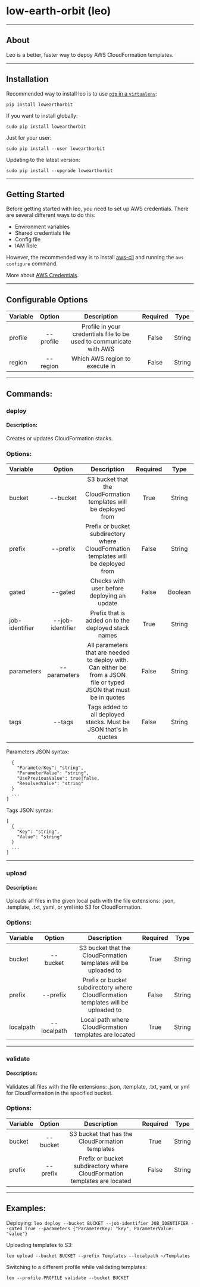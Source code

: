 # low-earth-orbit (leo)

------------
About
------------

Leo is a better, faster way to depoy AWS CloudFormation templates.

------------
Installation
------------

Recommended way to install leo is to use [`pip` in a `virtualenv`](https://packaging.python.org/guides/installing-using-pip-and-virtualenv/):

`pip install lowearthorbit`

If you want to install globally:

`sudo pip install lowearthorbit`

Just for your user:

`sudo pip install --user lowearthorbit`

Updating to the latest version:

`sudo pip install --upgrade lowearthorbit`



---------------
Getting Started
---------------
Before getting started with leo, you need to set up AWS credentials. There are several different ways to do this:

* Environment variables
* Shared credentials file
* Config file
* IAM Role

However, the recommended way is to install [aws-cli](https://github.com/aws/aws-cli) and running the `aws configure` command.

More about [AWS Credentials](https://docs.aws.amazon.com/sdk-for-java/v1/developer-guide/setup-credentials.html).

----------------------------
Configurable Options
----------------------------

| Variable      | Option        | Description                                                         | Required  | Type   |
| :-------------|:------------: | :-----------------------------------------------------------------: | :--------:| :-----:|
| profile       | --profile     | Profile in your credentials file to be used to communicate with AWS | False     | String |
| region        | --region      | Which AWS region to execute in                                      | False     |String  |

----------------------------
Commands:
----------------------------

### deploy

#### Description:

Creates or updates CloudFormation stacks.


### Options:

| Variable      | Option          | Description                                                                                                               | Required | Type      |
| :-------------|:-------------:  | :---------------------------------------------------------------------:                                                   | :-----:  | :----:  |
| bucket           | --bucket           | S3 bucket that the CloudFormation templates will be deployed from                                                   | True     | String  |
| prefix           | --prefix           | Prefix or bucket subdirectory where CloudFormation templates will be deployed from                                  | False    | String  |
| gated            | --gated            | Checks with user before deploying an update                                                                         | False    | Boolean |
| job-identifier   | --job-identifier   | Prefix that is added on to the deployed stack names                                                                 | True     | String  |
| parameters       | --parameters       | All parameters that are needed to deploy with. Can either be from a JSON file or typed JSON that must be in quotes  | False    | String  |
| tags             | --tags             | Tags added to all deployed stacks. Must be JSON that's in quotes                                                    | False     | String  |

Parameters JSON syntax:

```[
  {
    "ParameterKey": "string",
    "ParameterValue": "string",
    "UsePreviousValue": true|false,
    "ResolvedValue": "string"
  }
  ...
] 
```
Tags JSON syntax:
```
[
  {
    "Key": "string",
    "Value": "string"
  }
  ...
]
```

----------------------------

### upload

#### Description:

Uploads all files in the given local path with the file extensions: .json, .template, .txt, yaml, or yml into S3 for CloudFormation.

### Options:

| Variable      | Option        | Description                                                                      | Required | Type   |
| :-------------|:-------------:| :---------------------------------------------------------------------:          | :-----:  | :----: |
| bucket        | --bucket      | S3 bucket that the CloudFormation templates will be uploaded to                  | True     | String |
| prefix        | --prefix      | Prefix or bucket subdirectory where CloudFormation templates will be uploaded to | False    | String |
| localpath     | --localpath   | Local path where CloudFormation templates are located                            | True     | String |
----------------------------

### validate

#### Description:

Validates all files with the file extensions: .json, .template, .txt, yaml, or yml for CloudFormation in the specified bucket.

### Options:

| Variable      | Option        | Description                                                              | Required | Type   |
| :-------------|:-------------:| :---------------------------------------------------------------------:  | :-----:  | :----: |
| bucket        | --bucket      | S3 bucket that has the CloudFormation templates                          | True     | String |
| prefix        | --prefix      | Prefix or bucket subdirectory where CloudFormation templates are located | False    | String |

----------------------------
Examples:
----------------------------

Deploying:
`leo deploy --bucket BUCKET --job-identifier JOB_IDENTIFIER --gated True --parameters {"ParameterKey: "key", ParameterValue: "value"}`

Uploading templates to S3:

`leo upload --bucket BUCKET --prefix Templates --localpath ~/Templates`

Switching to a different profile while validating templates:

`leo --profile PROFILE validate --bucket BUCKET `